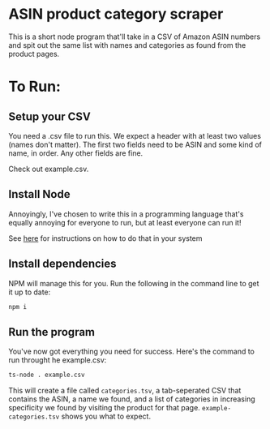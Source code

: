 ﻿# ASIN product category scraper
This is a short node program that'll take in a CSV of Amazon ASIN numbers and spit out the same list with names and
categories as found from the product pages.

# To Run:
## Setup your CSV
You need a .csv file to run this. We expect a header with at least two values (names don't matter).
The first two fields need to be ASIN and some kind of name, in order. Any other fields are fine.

Check out example.csv.

## Install Node
Annoyingly, I've chosen to write this in a programming language that's equally annoying for everyone to run, but at
least everyone can run it!

See [here](https://docs.npmjs.com/downloading-and-installing-node-js-and-npm#using-a-node-version-manager-to-install-nodejs-and-npm)
for instructions on how to do that in your system

## Install dependencies
NPM will manage this for you. Run the following in the command line to get it up to date:
```bash
npm i
```

## Run the program
You've now got everything you need for success. Here's the command to run throught he example.csv:
```bash
ts-node . example.csv
```

This will create a file called `categories.tsv`, a tab-seperated CSV that contains the ASIN, a name we found, 
and a list of categories in increasing specificity we found by visiting the product for that page. 
`example-categories.tsv` shows you what to expect.